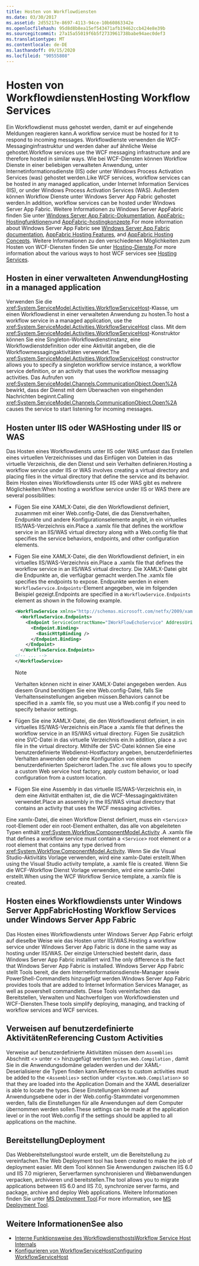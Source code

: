 ```yaml
---
title: Hosten von Workflowdiensten
ms.date: 03/30/2017
ms.assetid: 2d55217e-8697-4113-94ce-10b60863342e
ms.openlocfilehash: 95d8d8b8ea15ef543471afb19462ccb424e8e39b
ms.sourcegitcommit: 27a15a55019f6b5f2733961738babe94aec0def3
ms.translationtype: MT
ms.contentlocale: de-DE
ms.lasthandoff: 09/15/2020
ms.locfileid: "90555808"
---
```

# <a name="hosting-workflow-services"></a><span data-ttu-id="d67b0-102">Hosten von Workflowdiensten</span><span class="sxs-lookup"><span data-stu-id="d67b0-102">Hosting Workflow Services</span></span>

<span data-ttu-id="d67b0-103">Ein Workflowdienst muss gehostet werden, damit er auf eingehende Meldungen reagieren kann.</span><span class="sxs-lookup"><span data-stu-id="d67b0-103">A workflow service must be hosted for it to respond to incoming messages.</span></span> <span data-ttu-id="d67b0-104">Workflowdienste verwenden die WCF-Messaginginfrastruktur und werden daher auf ähnliche Weise gehostet.</span><span class="sxs-lookup"><span data-stu-id="d67b0-104">Workflow services use the WCF messaging infrastructure and are therefore hosted in similar ways.</span></span> <span data-ttu-id="d67b0-105">Wie bei WCF-Diensten können Workflow Dienste in einer beliebigen verwalteten Anwendung, unter Internetinformationsdienste (IIS) oder unter Windows Process Activation Services (was) gehostet werden.</span><span class="sxs-lookup"><span data-stu-id="d67b0-105">Like WCF services, workflow services can be hosted in any managed application, under Internet Information Services (IIS), or under Windows Process Activation Services (WAS).</span></span> <span data-ttu-id="d67b0-106">Außerdem können Workflow Dienste unter Windows Server App Fabric gehostet werden.</span><span class="sxs-lookup"><span data-stu-id="d67b0-106">In addition, workflow services can be hosted under Windows Server App Fabric.</span></span> <span data-ttu-id="d67b0-107">Weitere Informationen zu Windows Server AppFabric finden Sie unter [Windows Server App Fabric-Dokumentation](/previous-versions/appfabric/ff384253(v=azure.10)), [AppFabric-Hostingfunktionen](/previous-versions/appfabric/ee677189(v=azure.10))und [AppFabric-hostingkonzepte](/previous-versions/appfabric/ee677371(v=azure.10)).</span><span class="sxs-lookup"><span data-stu-id="d67b0-107">For more information about Windows Server App Fabric see [Windows Server App Fabric documentation](/previous-versions/appfabric/ff384253(v=azure.10)), [AppFabric Hosting Features](/previous-versions/appfabric/ee677189(v=azure.10)), and [AppFabric Hosting Concepts](/previous-versions/appfabric/ee677371(v=azure.10)).</span></span> <span data-ttu-id="d67b0-108">Weitere Informationen zu den verschiedenen Möglichkeiten zum Hosten von WCF-Diensten finden Sie unter [Hosting-Dienste](../hosting-services.md).</span><span class="sxs-lookup"><span data-stu-id="d67b0-108">For more information about the various ways to host WCF services see [Hosting Services](../hosting-services.md).</span></span>

## <a name="hosting-in-a-managed-application"></a><span data-ttu-id="d67b0-109">Hosten in einer verwalteten Anwendung</span><span class="sxs-lookup"><span data-stu-id="d67b0-109">Hosting in a managed application</span></span>
 <span data-ttu-id="d67b0-110">Verwenden Sie die <xref:System.ServiceModel.Activities.WorkflowServiceHost>-Klasse, um einen Workflowdienst in einer verwalteten Anwendung zu hosten.</span><span class="sxs-lookup"><span data-stu-id="d67b0-110">To host a workflow service in a managed application, use the <xref:System.ServiceModel.Activities.WorkflowServiceHost> class.</span></span> <span data-ttu-id="d67b0-111">Mit dem <xref:System.ServiceModel.Activities.WorkflowServiceHost>-Konstruktor können Sie eine Singleton-Workflowdienstinstanz, eine Workflowdienstdefinition oder eine Aktivität angeben, die die Workflowmessagingaktivitäten verwendet.</span><span class="sxs-lookup"><span data-stu-id="d67b0-111">The <xref:System.ServiceModel.Activities.WorkflowServiceHost> constructor allows you to specify a singleton workflow service instance, a workflow service definition, or an activity that uses the workflow messaging activities.</span></span> <span data-ttu-id="d67b0-112">Das Aufrufen von <xref:System.ServiceModel.Channels.CommunicationObject.Open%2A> bewirkt, dass der Dienst mit dem Überwachen von eingehenden Nachrichten beginnt.</span><span class="sxs-lookup"><span data-stu-id="d67b0-112">Calling <xref:System.ServiceModel.Channels.CommunicationObject.Open%2A> causes the service to start listening for incoming messages.</span></span>

## <a name="hosting-under-iis-or-was"></a><span data-ttu-id="d67b0-113">Hosten unter IIS oder WAS</span><span class="sxs-lookup"><span data-stu-id="d67b0-113">Hosting under IIS or WAS</span></span>
 <span data-ttu-id="d67b0-114">Das Hosten eines Workflowdiensts unter IIS oder WAS umfasst das Erstellen eines virtuellen Verzeichnisses und das Einfügen von Dateien in das virtuelle Verzeichnis, die den Dienst und sein Verhalten definieren.</span><span class="sxs-lookup"><span data-stu-id="d67b0-114">Hosting a workflow service under IIS or WAS involves creating a virtual directory and placing files in the virtual directory that define the service and its behavior.</span></span> <span data-ttu-id="d67b0-115">Beim Hosten eines Workflowdiensts unter IIS oder WAS gibt es mehrere Möglichkeiten:</span><span class="sxs-lookup"><span data-stu-id="d67b0-115">When hosting a workflow service under IIS or WAS there are several possibilities:</span></span>

- <span data-ttu-id="d67b0-116">Fügen Sie eine XAMLX-Datei, die den Workflowdienst definiert, zusammen mit einer Web.config-Datei, die das Dienstverhalten, Endpunkte und andere Konfigurationselemente angibt, in ein virtuelles IIS/WAS-Verzeichnis ein.</span><span class="sxs-lookup"><span data-stu-id="d67b0-116">Place a .xamlx file that defines the workflow service in an IIS/WAS virtual directory along with a Web.config file that specifies the service behaviors, endpoints, and other configuration elements.</span></span>

- <span data-ttu-id="d67b0-117">Fügen Sie eine XAMLX-Datei, die den Workflowdienst definiert, in ein virtuelles IIS/WAS-Verzeichnis ein.</span><span class="sxs-lookup"><span data-stu-id="d67b0-117">Place a .xamlx file that defines the workflow service in an IIS/WAS virtual directory.</span></span> <span data-ttu-id="d67b0-118">Die XAMLX-Datei gibt die Endpunkte an, die verfügbar gemacht werden.</span><span class="sxs-lookup"><span data-stu-id="d67b0-118">The .xamlx file specifies the endpoints to expose.</span></span> <span data-ttu-id="d67b0-119">Endpunkte werden in einem `WorkflowService.Endpoints`-Element angegeben, wie im folgenden Beispiel gezeigt.</span><span class="sxs-lookup"><span data-stu-id="d67b0-119">Endpoints are specified in a `WorkflowService.Endpoints` element as shown in the following example.</span></span>

    ```xml
    <WorkflowService xmlns="http://schemas.microsoft.com/netfx/2009/xaml/servicemodel"  xmlns:p1="http://schemas.microsoft.com/netfx/2009/xaml/activities" xmlns:sad="clr-namespace:System.Activities.Debugger;assembly=System.Activities" xmlns:x="http://schemas.microsoft.com/winfx/2006/xaml">
      <WorkflowService.Endpoints>
        <Endpoint ServiceContractName="IWorkFlowEchoService" AddressUri="">
          <Endpoint.Binding>
            <BasicHttpBinding />
          </Endpoint.Binding>
        </Endpoint>
      </WorkflowService.Endpoints>
    <!-- ... -->
    </WorkflowService>
    ```

    > [!NOTE]
    > <span data-ttu-id="d67b0-120">Verhalten können nicht in einer XAMLX-Datei angegeben werden. Aus diesem Grund benötigen Sie eine Web.config-Datei, falls Sie Verhaltenseinstellungen angeben müssen.</span><span class="sxs-lookup"><span data-stu-id="d67b0-120">Behaviors cannot be specified in a .xamlx file, so you must use a Web.config if you need to specify behavior settings.</span></span>

- <span data-ttu-id="d67b0-121">Fügen Sie eine XAMLX-Datei, die den Workflowdienst definiert, in ein virtuelles IIS/WAS-Verzeichnis ein.</span><span class="sxs-lookup"><span data-stu-id="d67b0-121">Place a .xamlx file that defines the workflow service in an IIS/WAS virtual directory.</span></span> <span data-ttu-id="d67b0-122">Fügen Sie zusätzlich eine SVC-Datei in das virtuelle Verzeichnis ein.</span><span class="sxs-lookup"><span data-stu-id="d67b0-122">In addition, place a .svc file in the virtual directory.</span></span> <span data-ttu-id="d67b0-123">Mithilfe der SVC-Datei können Sie eine benutzerdefinierte Webdienst-Hostfactory angeben, benutzerdefiniertes Verhalten anwenden oder eine Konfiguration von einem benutzerdefinierten Speicherort laden.</span><span class="sxs-lookup"><span data-stu-id="d67b0-123">The .svc file allows you to specify a custom Web service host factory, apply custom behavior, or load configuration from a custom location.</span></span>

- <span data-ttu-id="d67b0-124">Fügen Sie eine Assembly in das virtuelle IIS/WAS-Verzeichnis ein, in dem eine Aktivität enthalten ist, die die WCF-Messagingaktivitäten verwendet.</span><span class="sxs-lookup"><span data-stu-id="d67b0-124">Place an assembly in the IIS/WAS virtual directory that contains an activity that uses the WCF messaging activities.</span></span>

 <span data-ttu-id="d67b0-125">Eine xamlx-Datei, die einen Workflow Dienst definiert, muss ein <`Service`> root-Element oder ein root-Element enthalten, das alle von abgeleiteten Typen enthält <xref:System.Workflow.ComponentModel.Activity> .</span><span class="sxs-lookup"><span data-stu-id="d67b0-125">A .xamlx file that defines a workflow service must contain a <`Service`> root element or a root element that contains any type derived from <xref:System.Workflow.ComponentModel.Activity>.</span></span> <span data-ttu-id="d67b0-126">Wenn Sie die Visual Studio-Aktivitäts Vorlage verwenden, wird eine xamlx-Datei erstellt.</span><span class="sxs-lookup"><span data-stu-id="d67b0-126">When using the Visual Studio activity template, a .xamlx file is created.</span></span> <span data-ttu-id="d67b0-127">Wenn Sie die WCF-Workflow Dienst Vorlage verwenden, wird eine xamlx-Datei erstellt.</span><span class="sxs-lookup"><span data-stu-id="d67b0-127">When using the WCF Workflow Service template, a .xamlx file is created.</span></span>

## <a name="hosting-workflow-services-under-windows-server-app-fabric"></a><span data-ttu-id="d67b0-128">Hosten eines Workflowdiensts unter Windows Server AppFabric</span><span class="sxs-lookup"><span data-stu-id="d67b0-128">Hosting Workflow Services under Windows Server App Fabric</span></span>
 <span data-ttu-id="d67b0-129">Das Hosten eines Workflowdiensts unter Windows Server App Fabric erfolgt auf dieselbe Weise wie das Hosten unter IIS/WAS.</span><span class="sxs-lookup"><span data-stu-id="d67b0-129">Hosting a workflow service under Windows Server App Fabric is done in the same way as hosting under IIS/WAS.</span></span> <span data-ttu-id="d67b0-130">Der einzige Unterschied besteht darin, dass Windows Server App Fabric installiert wird.</span><span class="sxs-lookup"><span data-stu-id="d67b0-130">The only difference is the fact that Windows Server App Fabric is installed.</span></span> <span data-ttu-id="d67b0-131">Windows Server App Fabric stellt Tools bereit, die dem Internetinformationsdienste-Manager sowie PowerShell-Commandlets hinzugefügt werden.</span><span class="sxs-lookup"><span data-stu-id="d67b0-131">Windows Server App Fabric provides tools that are added to Internet Information Services Manager, as well as powershell commandlets.</span></span> <span data-ttu-id="d67b0-132">Diese Tools vereinfachen das Bereitstellen, Verwalten und Nachverfolgen von Workflowdiensten und WCF-Diensten.</span><span class="sxs-lookup"><span data-stu-id="d67b0-132">These tools simplify deploying, managing, and tracking of workflow services and WCF services.</span></span>

## <a name="referencing-custom-activities"></a><span data-ttu-id="d67b0-133">Verweisen auf benutzerdefinierte Aktivitäten</span><span class="sxs-lookup"><span data-stu-id="d67b0-133">Referencing Custom Activities</span></span>
 <span data-ttu-id="d67b0-134">Verweise auf benutzerdefinierte Aktivitäten müssen dem `Assemblies` Abschnitt <> unter <> hinzugefügt werden `System.Web.Compilation` , damit Sie in die Anwendungsdomäne geladen werden und der XAML-Deserialisierer die Typen finden kann.</span><span class="sxs-lookup"><span data-stu-id="d67b0-134">References to custom activities must be added to the <`Assemblies`> section under <`System.Web.Compilation`> so that they are loaded into the Application Domain and the XAML deserializer is able to locate the types.</span></span> <span data-ttu-id="d67b0-135">Diese Einstellungen können auf Anwendungsebene oder in der Web.config-Stammdatei vorgenommen werden, falls die Einstellungen für alle Anwendungen auf dem Computer übernommen werden sollen.</span><span class="sxs-lookup"><span data-stu-id="d67b0-135">These settings can be made at the application level or in the root Web.config if the settings should be applied to all applications on the machine.</span></span>

## <a name="deployment"></a><span data-ttu-id="d67b0-136">Bereitstellung</span><span class="sxs-lookup"><span data-stu-id="d67b0-136">Deployment</span></span>
 <span data-ttu-id="d67b0-137">Das Webbereitstellungstool wurde erstellt, um die Bereitstellung zu vereinfachen.</span><span class="sxs-lookup"><span data-stu-id="d67b0-137">The Web Deployment tool has been created to make the job of deployment easier.</span></span> <span data-ttu-id="d67b0-138">Mit dem Tool können Sie Anwendungen zwischen IIS 6.0 und IIS 7.0 migrieren, Serverfarmen synchronisieren und Webanwendungen verpacken, archivieren und bereitstellen.</span><span class="sxs-lookup"><span data-stu-id="d67b0-138">The tool allows you to migrate applications between IIS 6.0 and IIS 7.0, synchronize server farms, and package, archive and deploy Web applications.</span></span> <span data-ttu-id="d67b0-139">Weitere Informationen finden Sie unter [MS Deployment Tool](https://go.microsoft.com/fwlink/?LinkId=178690).</span><span class="sxs-lookup"><span data-stu-id="d67b0-139">For more information, see [MS Deployment Tool](https://go.microsoft.com/fwlink/?LinkId=178690).</span></span>

## <a name="see-also"></a><span data-ttu-id="d67b0-140">Weitere Informationen</span><span class="sxs-lookup"><span data-stu-id="d67b0-140">See also</span></span>

- [<span data-ttu-id="d67b0-141">Interne Funktionsweise des Workflowdiensthosts</span><span class="sxs-lookup"><span data-stu-id="d67b0-141">Workflow Service Host Internals</span></span>](workflow-service-host-internals.md)
- [<span data-ttu-id="d67b0-142">Konfigurieren von WorkflowServiceHost</span><span class="sxs-lookup"><span data-stu-id="d67b0-142">Configuring WorkflowServiceHost</span></span>](configuring-workflowservicehost.md)
